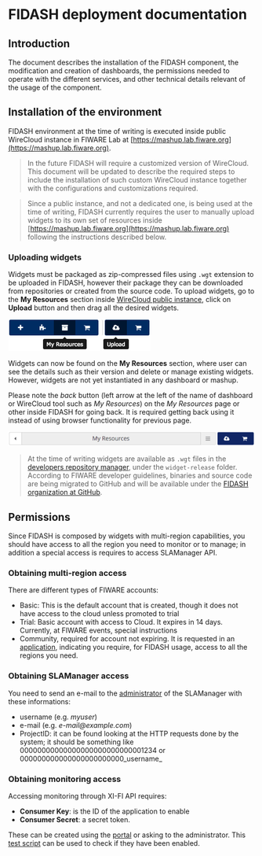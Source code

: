 # FIDASH deployment documentation

## Introduction

The document describes the installation of the FIDASH component, the modification and creation of dashboards, the permissions needed to operate with the different services, and other technical details relevant of the usage of the component.

## Installation of the environment

FIDASH environment at the time of writing is executed inside public WireCloud instance in FIWARE Lab at [https://mashup.lab.fiware.org](https://mashup.lab.fiware.org).

> In the future FIDASH will require a customized version of WireCloud. This document will be updated to describe the required steps to include the installation of such custom WireCloud instance together with the configurations and customizations required.

> Since a public instance, and not a dedicated one, is being used at the time of writing, FIDASH currently requires the user to manually upload widgets to its own set of resources inside [https://mashup.lab.fiware.org](https://mashup.lab.fiware.org) following the instructions described below.

### Uploading widgets

Widgets must be packaged as zip-compressed files using `.wgt` extension to be uploaded in FIDASH, however their package they can be downloaded from repositories or created from the source code. To upload widgets, go to the **My Resources** section inside [WireCloud public instance](https://mashup.lab.fiware.org), click on **Upload** button and then drag all the desired widgets.

![Access to My Resources](images/my-resources.png) ![upload button](images/upload.png)

Widgets can now be found on the **My Resources** section, where user can see the details such as their version and delete or manage existing widgets. However, widgets are not yet instantiated in any dashboard or mashup.

Please note the _back_ button (left arrow at the left of the name of dashboard or WireCloud tool such as _My Resources_) on the _My Resources_ page or other inside FIDASH for going back. It is required getting back using it instead of using browser functionality for previous page.

![back button](images/back-button.png)

> At the time of writing widgets are available as `.wgt` files in the [developers repository manager](https://repo.conwet.fi.upm.es/artifactory/webapp/browserepo.html), under the `widget-release` folder. According to FIWARE developer guidelines, binaries and source code are being migrated to GitHub and will be available under the [FIDASH organization at GitHub](https://github.com/fidash).

## Permissions

Since FIDASH is composed by widgets with multi-region capabilities, you should have access to all the region you need to monitor or to manage; in addition a special access is requires to access SLAManager API.

### Obtaining multi-region access

There are different types of FIWARE accounts:

* Basic: This is the default account that is created, though it does not have access to the cloud unless promoted to trial
* Trial: Basic account with access to Cloud. It expires in 14 days. Currently, at FIWARE events, special instructions
* Community, required for account not expiring. It is requested in an [application](http://forge.fiware.org/plugins/mediawiki/wiki/fiware/index.php/FIWARE_Lab:_Upgrade_to_Community_Account), indicating you require, for FIDASH usage, access to all the regions you need.

### Obtaining SLAManager access

You need to send an e-mail to the [administrator](<sergio.garciavillalonga@atos.net>) of the SLAManager with these informations:

* username (e.g. _myuser_)
* e-mail (e.g. _e-mail@example.com_)
* ProjectID: it can be found looking at the HTTP requests done by the system; it should be something like 00000000000000000000000000001234 or 000000000000000000000000_username_

### Obtaining monitoring access

Accessing monitoring through XI-FI API requires:

* **Consumer Key**: is the ID of the application to enable
* **Consumer Secret**: a secret token.

These can be created using the [portal](https://account.lab.fiware.org) or asking to the administrator. This [test script](https://github.com/SmartInfrastructures/xifi-script/blob/master/testAPI.js) can be used to check if they have been enabled.
